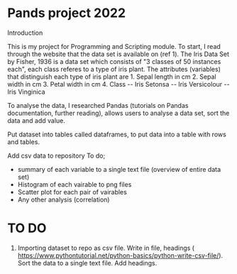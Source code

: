 # Pands project 2022

Introduction

This is my project for Programming and Scripting module. To start, I read through the website that the data set is available on (ref 1). 
The Iris Data Set by Fisher, 1936 is a data set which consists of "3 classes of 50 instances each", each class referes to a type of iris plant. 
The attributes (variables) that distinguish each type of iris plant are
      1. Sepal length in cm
      2. Sepal width in cm
      3. Petal width in cm
      4. Class
         -- Iris Setonsa
         -- Iris Versicolour
         -- Iris Vinginica


To analyse the data, I researched Pandas (tutorials on Pandas documentation, further reading), allows users to analyse a data set, sort the data and add value. 

Put dataset into tables called dataframes, to put data into a table with rows and tables.

Add csv data to repository
To do;
 - summary of each variable to a single text file (overview of entire data set)
 - Histogram of each vairable to png files
 - Scatter plot for each pair of vairables
 - Any other analysis (correlation)

# TO DO

1. Importing dataset to repo as csv file. Write in file, headings ( https://www.pythontutorial.net/python-basics/python-write-csv-file/).
   Sort the data to a single text file. Add headings. 